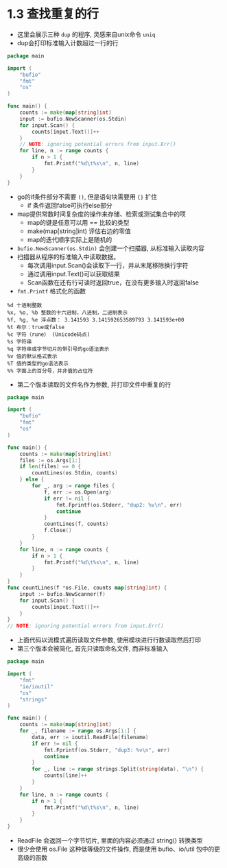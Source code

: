 # 1.3 查找重复的行
- 这里会展示三种 `dup` 的程序, 灵感来自unix命令 `uniq`
- dup会打印标准输入计数超过一行的行
```go
package main

import (
	"bufio"
	"fmt"
	"os"
)

func main() {
	counts := make(map[string]int)
	input := bufio.NewScanner(os.Stdin)
	for input.Scan() {
		counts[input.Text()]++
	}
	// NOTE: ignoring potential errors from input.Err()
	for line, n := range counts {
		if n > 1 {
			fmt.Printf("%d\t%s\n", n, line)
		}
	}
}
```
  - go的if条件部分不需要 `()`, 但是语句块需要用 `{}` 扩住
    - if 条件返回false可执行else部分
  - map提供常数时间复杂度的操作来存储、检索或测试集合中的项
    - map的键是任意可以用 == 比较的类型
	- make(map[string]int) 评估右边的零值
	- map的迭代顺序实际上是随机的
  - `bufio.NewScanner(os.Stdin)` 会创建一个扫描器, 从标准输入读取内容
  - 扫描器从程序的标准输入中读取数据。
    - 每次调用input.Scan()会读取下一行，并从末尾移除换行字符
    - 通过调用input.Text()可以获取结果
    - Scan函数在还有行可读时返回true，在没有更多输入时返回false
  - `fmt.Printf` 格式化的函数
  ```
  %d 十进制整数
  %x, %o, %b 整数的十六进制，八进制，二进制表示
  %f, %g, %e 浮点数： 3.141593 3.141592653589793 3.141593e+00
  %t 布尔：true或false
  %c 字符（rune） (Unicode码点)
  %s 字符串
  %q 字符串或字节切片的带引号的go语法表示
  %v 值的默认格式表示
  %T 值的类型的go语法表示
  %% 字面上的百分号，并非值的占位符
  ```
- 第二个版本读取的文件名作为参数, 并打印文件中重复的行
```go
package main

import (
	"bufio"
	"fmt"
	"os"
)

func main() {
	counts := make(map[string]int)
	files := os.Args[1:]
	if len(files) == 0 {
		countLines(os.Stdin, counts)
	} else {
		for _, arg := range files {
			f, err := os.Open(arg)
			if err != nil {
				fmt.Fprintf(os.Stderr, "dup2: %v\n", err)
				continue
			}
			countLines(f, counts)
			f.Close()
		}
	}
	for line, n := range counts {
		if n > 1 {
			fmt.Printf("%d\t%s\n", n, line)
		}
	}
}
func countLines(f *os.File, counts map[string]int) {
	input := bufio.NewScanner(f)
	for input.Scan() {
		counts[input.Text()]++
	}
}
// NOTE: ignoring potential errors from input.Err()
```
  - 上面代码以流模式遍历读取文件参数, 使用模块进行行数读取然后打印
- 第三个版本会被简化, 首先只读取命名文件, 而非标准输入
```go
package main

import (
	"fmt"
	"io/ioutil"
	"os"
	"strings"
)

func main() {
	counts := make(map[string]int)
	for _, filename := range os.Args[1:] {
		data, err := ioutil.ReadFile(filename)
		if err != nil {
			fmt.Fprintf(os.Stderr, "dup3: %v\n", err)
			continue
		}
		for _, line := range strings.Split(string(data), "\n") {
			counts[line]++
		}
	}
	for line, n := range counts {
		if n > 1 {
			fmt.Printf("%d\t%s\n", n, line)
		}
	}
}
```
  - ReadFile 会返回一个字节切片, 里面的内容必须通过 string() 转换类型
- 很少会使用 os.File 这种低等级的文件操作, 而是使用 bufio、io/util 包中的更高级的函数